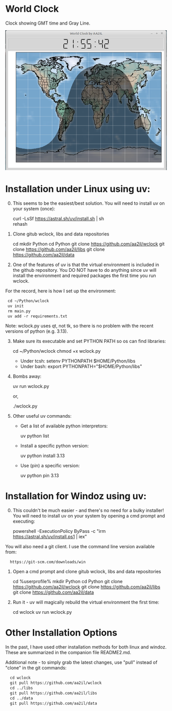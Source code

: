 # World Clock

Clock showing GMT time and Gray Line.

![World Clock Screen Shot]( Docs/wclock.png)

# Installation under Linux using uv:

0. This seems to be the easiest/best solution.  You will need to install uv on your system (once):

     curl -LsSf https://astral.sh/uv/install.sh | sh      
     rehash     

1) Clone gitub wclock, libs and data repositories
      
     cd
     mkdir Python
     cd Python
     git clone https://github.com/aa2il/wclock
     git clone https://github.com/aa2il/libs
     git clone https://github.com/aa2il/data

2. One of the features of uv is that the virtual environment is included in the github repository.  You DO NOT have to do anything since uv will install the environment and required packages the first time you run wclock.

For the record, here is how I set up the environment:

     cd ~/Python/wclock
     uv init
     rm main.py
     uv add -r requirements.txt

Note: wclock.py uses qt, not tk, so there is no problem with the recent versions of python (e.g. 3.13).

3. Make sure its executable and set PYTHON PATH so os can find libraries:

     cd ~/Python/wclock
     chmod +x wclock.py

   - Under tcsh:      setenv PYTHONPATH $HOME/Python/libs
   - Under bash:      export PYTHONPATH="$HOME/Python/libs"
   
4. Bombs away:

     uv run wclock.py

   or, 

     ./wclock.py

5. Other useful uv commands:

   - Get a list of available python interpretors:
   
        uv python list

   - Install a specific python version:
   
        uv python install 3.13

   - Use (pin) a specific version:
   
        uv python pin 3.13

# Installation for Windoz using uv:

0. This couldn't be much easier - and there's no need for a bulky installer!  You will need to install uv on your system by opening a cmd prompt and executing:

      powershell -ExecutionPolicy ByPass -c "irm https://astral.sh/uv/install.ps1 | iex"

You will also need a git client.  I use the command line version available from:

      https://git-scm.com/downloads/win
       
1. Open a cmd prompt and clone gitub wclock, libs and data repositories

      cd %userprofile%
      mkdir Python
      cd Python
      git clone https://github.com/aa2il/wclock
      git clone https://github.com/aa2il/libs
      git clone https://github.com/aa2il/data

2. Run it - uv will magically rebuild the virtual environment the first time:

      cd wclock
      uv run wclock.py

# Other Installation Options

In the past, I have used other installation methods for both linux and windoz.  These are summarized in the companion file README2.md.

Additional note - to simply grab the latest changes, use "pull" instead of "clone" in the git commands:

      cd wclock
      git pull https://github.com/aa2il/wclock
      cd ../libs
      git pull https://github.com/aa2il/libs
      cd ../data
      git pull https://github.com/aa2il/data
        


